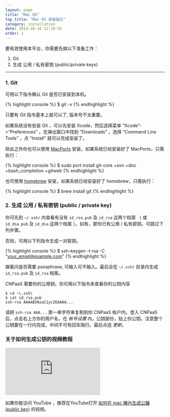 ```yaml
---
layout: page
title: "Mac OS"
top_title: "Mac OS 安装指引"
category: installation
date: 2014-10-16 12:16:55
order: 1
---
```


要有效使用本平台，你需要先做以下准备工作：

1. Git
2. 生成 公用 / 私有密钥 (public/private keys)

---

### 1. Git

可用以下指令确认 Git 是否已安装到本机。

{% highlight console %}
$ git -v
{% endhighlight %}

只要有 Git 指令基本上就可以了, 版本号不太重要。

如果系统没有安装 Git ，可以先安装 Xcode，然后选择菜单 “Xcode”->“Preferences” ，在弹出窗口中找到 “Downloads” ，选择 “Command Line Tools” ，点 “Install” 就可以完成安装了。

除此之外你也可以使用 [MacPorts](http://www.macports.org) 安装，如果系统已经安装好了 MacPorts，只需执行：

{% highlight console %}
$ sudo port install git-core +svn +doc +bash_completion +gitweb
{% endhighlight %}

也可使用 [homebrew](https://github.com/mxcl/homebrew) 安装，如果系统已经安装好了 homebrew，只需执行：

{% highlight console %}
$ brew install git
{% endhighlight %}

### 2. 生成 公用 / 私有密钥 (public / private key)

你可先到 `~/.ssh/` 内查看有没有 `id_rsa.pub` 及 `id_rsa` 这两个档案 （ 或 `id_dsa.pub` 及 `id_dsa` 这两个档案 ）。如有，那你已有公用 / 私有密钥。可跳过下列步骤。

否则，可用以下列指令生成一对密钥。

{% highlight console %}
$ ssh-keygen -t rsa -C "your_email@example.com"
{% endhighlight %}

跟着问是否需要 passphrase, 可输入可不输入。最后会在 `~/.ssh/` 目录内生成 `id_rsa.pub` 及 `id_rsa` 档案。

CNPaaS 需要你的公用钥。你可用以下指令来查看你的公钥内容

```
$ cd ~\.ssh\
$ cat id_rsa.pub
ssh-rsa AAAAB3NzaC1yc2EAAAA...
```

请把 `ssh-rsa AAA...` 那一串字符串复制到你 CNPaaS 帐户内。登入 CNPaaS 后，点击右上方你的用户名，在 *帐号设置* 内，公钥部份，贴上你公钥。注意整个公钥要在一行内完成，中间不可有回车隔行。最后点选 *更新*。

### 关于如何生成公钥的视频教程

<div class="center">
  <iframe class="movie" src="http://player.youku.com/embed/XMTI2MjU5MDc4NA==" frameborder=0 allowfullscreen></iframe>
</div>

如果你能访问 YouTube ，推荐在YouTube打开 [如何在 mac 機內生成公鑰 (public key)](https://youtu.be/onqA3gCNLM4) 的视频。


